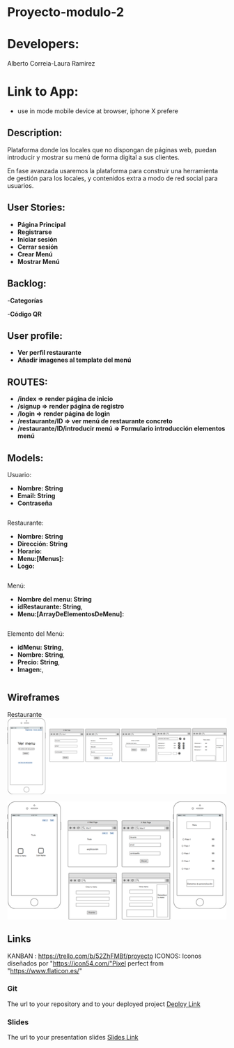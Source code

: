 # Proyecto-modulo-2

# Developers:

Alberto Correia-Laura Ramirez

# Link to App:

- use in mode mobile device at browser, iphone X prefere

## Description:

Plataforma donde los locales que no dispongan de páginas web, puedan introducir y mostrar su menú de forma digital a sus clientes.

En fase avanzada usaremos la plataforma para construir una herramienta de gestión para los locales, y contenidos extra a modo de red social para usuarios.

## User Stories:

- **Página Principal**
- **Registrarse**
- **Iniciar sesión**
- **Cerrar sesión**
- **Crear Menú**
- **Mostrar Menú**

## Backlog:

-**Categorías**

-**Código QR**

## User profile:

- **Ver perfil restaurante**
- **Añadir imagenes al template del menú**

## ROUTES:

- **/index => render página de inicio**
- **/signup => render página de registro**
- **/login => render página de login**
- **/restaurante/ID => ver menú de restaurante concreto**
- **/restaurante/ID/introducir menú => Formulario introducción elementos menú**

## Models:
Usuario:
- **Nombre: String**
- **Email: String**
- **Contraseña**
```
```

Restaurante:
- **Nombre: String**
- **Dirección: String**
- **Horario:**
- **Menu:[Menus]:**
- **Logo:**
```
```
Menú:
- **Nombre del menu: String**
- **idRestaurante: String**,
- **Menu:[ArrayDeElementosDeMenu]:**
```
```

Elemento del Menú:
- **idMenu: String**,
- **Nombre: String**,
- **Precio: String**,
- **Imagen:**,
```
```

## Wireframes
Restaurante
![restaurante1](https://github.com/CorreiaAlberto/Proyecto-modulo-2/blob/master/wiframes/restaurante1.png)


![Wiframe2](https://github.com/CorreiaAlberto/Proyecto-modulo-2/blob/master/wiframes/Wiframe2.png)



## Links

KANBAN : https://trello.com/b/52ZhFMBf/proyecto
ICONOS: Iconos diseñados por "https://icon54.com/"Pixel perfect from "https://www.flaticon.es/"

### Git

The url to your repository and to your deployed project
[Deploy Link]()

### Slides

The url to your presentation slides
[Slides Link](http://slides.com)
